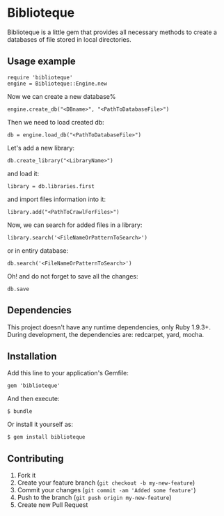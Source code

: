 # Biblioteque

Biblioteque is a little gem that provides all necessary methods to create a databases of file stored in local directories.

## Usage example

    require 'biblioteque'
    engine = Biblioteque::Engine.new

Now we can create a new database%

    engine.create_db("<DBname>", "<PathToDatabaseFile>")

Then we need to load created db:

    db = engine.load_db("<PathToDatabaseFile>")

Let's add a new library:

    db.create_library("<LibraryName>")

and load it:

    library = db.libraries.first

and import files information into it:

    library.add("<PathToCrawlForFiles>")

Now, we can search for added files in a library:

    library.search('<FileNameOrPatternToSearch>')

or in entiry database:

    db.search('<FileNameOrPatternToSearch>')

Oh! and do not forget to save all the changes:

    db.save


## Dependencies

This project doesn't have any runtime dependencies, only Ruby 1.9.3+.
During development, the dependencies are: redcarpet, yard, mocha.

## Installation

Add this line to your application's Gemfile:

    gem 'biblioteque'

And then execute:

    $ bundle

Or install it yourself as:

    $ gem install biblioteque

## Contributing

1. Fork it
2. Create your feature branch (`git checkout -b my-new-feature`)
3. Commit your changes (`git commit -am 'Added some feature'`)
4. Push to the branch (`git push origin my-new-feature`)
5. Create new Pull Request
